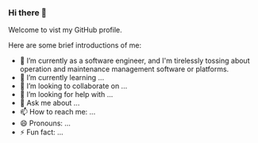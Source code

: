 ### Hi there 👋

<!-- **devopscool/devopscool** is a ✨ _special_ ✨ repository because its `README.md` (this file) appears on your GitHub profile.-->
Welcome to vist my GitHub profile. 

Here are some brief introductions of me:

- 🔭 I’m currently as a software engineer, and I'm tirelessly tossing about operation and maintenance management software or platforms.
- 🌱 I’m currently learning ...
- 👯 I’m looking to collaborate on ...
- 🤔 I’m looking for help with ...
- 💬 Ask me about ...
- 📫 How to reach me: ...
- 😄 Pronouns: ...
- ⚡ Fun fact: ...
